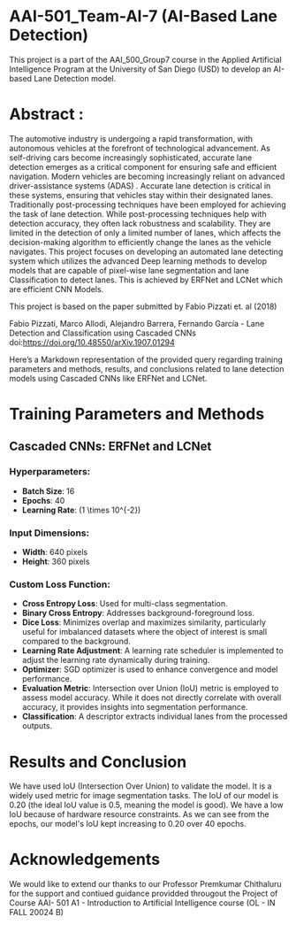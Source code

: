 # AAI-501_Team-AI-7 (AI-Based Lane Detection)
This project is a part of the AAI_500_Group7 course in the Applied Artificial Intelligence Program at the University of San Diego (USD) to develop an AI-based Lane Detection model.

# Abstract :

The automotive industry is undergoing a rapid transformation, with autonomous vehicles at the forefront of technological advancement. As self-driving cars become increasingly sophisticated, accurate lane detection emerges as a critical component for ensuring safe and efficient navigation.  Modern vehicles are becoming increasingly reliant on advanced driver-assistance systems (ADAS) . Accurate lane detection is critical in these systems, ensuring that vehicles stay within their designated lanes. Traditionally post-processing techniques have been employed for achieving the task of lane detection. While post-processing techniques help with detection accuracy, they often lack robustness and scalability. They are limited in the detection of only a limited number of lanes, which affects the decision-making algorithm to efficiently change the lanes as the vehicle navigates. This project focuses on developing an automated lane detecting system which utilizes the advanced Deep learning methods to develop models that are capable of pixel-wise lane segmentation and lane Classification to detect lanes. This is achieved by ERFNet and LCNet which are efficient CNN Models.

This project is based on the paper submitted by Fabio Pizzati et. al (2018)

Fabio Pizzati, Marco Allodi, Alejandro Barrera, Fernando García  - Lane Detection and Classification using Cascaded CNNs doi:https://doi.org/10.48550/arXiv.1907.01294

Here’s a Markdown representation of the provided query regarding training parameters and methods, results, and conclusions related to lane detection models using Cascaded CNNs like ERFNet and LCNet.

# Training Parameters and Methods

## Cascaded CNNs: ERFNet and LCNet

### Hyperparameters:
- **Batch Size**: 16
- **Epochs**: 40
- **Learning Rate**: \(1 \times 10^{-2}\)

### Input Dimensions:
- **Width**: 640 pixels
- **Height**: 360 pixels

### Custom Loss Function:
- **Cross Entropy Loss**: Used for multi-class segmentation.
- **Binary Cross Entropy**: Addresses background-foreground loss.
- **Dice Loss**: Minimizes overlap and maximizes similarity, particularly useful for imbalanced datasets where the object of interest is small compared to the background.
- **Learning Rate Adjustment**: A learning rate scheduler is implemented to adjust the learning rate dynamically during training.
- **Optimizer**: SGD optimizer is used to enhance convergence and model performance.
- **Evaluation Metric**: Intersection over Union (IoU) metric is employed to assess model accuracy. While it does not directly correlate with overall accuracy, it provides insights into segmentation performance.
- **Classification**: A descriptor extracts individual lanes from the processed outputs.

# Results and Conclusion

We have used IoU (Intersection Over Union) to validate the model. It is a widely used metric for image segmentation tasks. The IoU of our model is 0.20 (the ideal IoU value is 0.5, meaning the model is good). We have a low IoU because of hardware resource constraints. As we can see from the epochs, our model's IoU kept increasing to 0.20 over 40 epochs. 

# Acknowledgements
We would like to extend our thanks to our Professor Premkumar Chithaluru for the support and contiued guidance providded througout the Project of Course AAI- 501 A1 - Introduction to Artificial Intelligence course (OL - IN FALL 20024 B)


